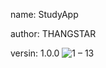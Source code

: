 name: StudyApp

author: THANGSTAR

versin: 1.0.0
![1 – 13](https://user-images.githubusercontent.com/52882277/234332738-ce6e5987-291f-48fa-ae86-b5cfbc7446f4.png)
